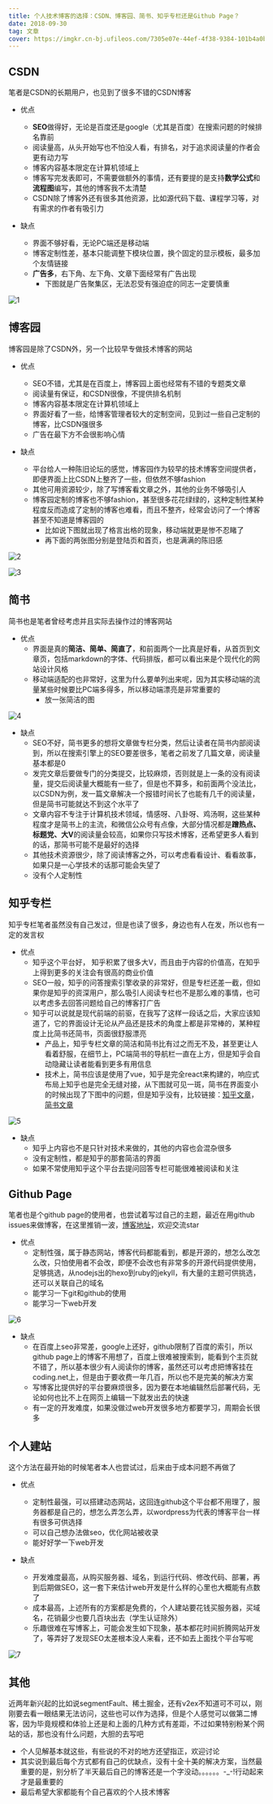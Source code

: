 ```yaml
---
title: 个人技术博客的选择：CSDN、博客园、简书、知乎专栏还是Github Page？
date: 2018-09-30
tag: 文章
cover: https://imgkr.cn-bj.ufileos.com/7305e07e-44ef-4f38-9384-101b4a0bc9c4.png
---
```


## CSDN

笔者是CSDN的长期用户，也见到了很多不错的CSDN博客

- 优点
	- **SEO**做得好，无论是百度还是google（尤其是百度）在搜索问题的时候排名靠前
	- 阅读量高，从头开始写也不怕没人看，有排名，对于追求阅读量的作者会更有动力写
	- 博客内容基本限定在计算机领域上
	- 博客写完发表即可，不需要做额外的事情，还有要提的是支持**数学公式**和**流程图**编写，其他的博客我不太清楚
	- CSDN除了博客外还有很多其他资源，比如源代码下载、课程学习等，对有需求的作者有吸引力

- 缺点
	- 界面不够好看，无论PC端还是移动端
	- 博客定制性差，基本只能调整下模块位置，换个固定的显示模板，最多加个友情链接 
	- **广告多**，右下角、左下角、文章下面经常有广告出现
		- 下图就是广告聚集区，无法忍受有强迫症的同志一定要慎重

![1](https://user-images.githubusercontent.com/13995641/46254140-26959380-c4bd-11e8-8b18-2bd14ae95c99.jpg)


## 博客园

博客园是除了CSDN外，另一个比较早专做技术博客的网站

- 优点
	- SEO不错，尤其是在百度上，博客园上面也经常有不错的专题类文章
	- 阅读量有保证，和CSDN很像，不提供排名机制
	- 博客内容基本限定在计算机领域上
	- 界面好看了一些，给博客管理者较大的定制空间，见到过一些自己定制的博客，比CSDN强很多
	- 广告在最下方不会很影响心情

- 缺点
	- 平台给人一种陈旧论坛的感觉，博客园作为较早的技术博客空间提供者，即便界面上比CSDN上整齐了一些，但依然不够fashion
	- 其他可用资源较少，除了写博客看文章之外，其他的业务不够吸引人
	- 博客园定制的博客也不够fashion，甚至很多花花绿绿的，这种定制性某种程度反而造成了定制的博客也难看，而且不整齐，经常会访问了一个博客甚至不知道是博客园的
		- 比如说下图就出现了格言出格的现象，移动端就更是惨不忍睹了
		- 再下面的两张图分别是登陆页和首页，也是满满的陈旧感
		
![2](https://user-images.githubusercontent.com/13995641/46254142-2dbca180-c4bd-11e8-853c-60b61d28653d.jpg)


![3](https://user-images.githubusercontent.com/13995641/46254143-357c4600-c4bd-11e8-8823-bf454b4bbbea.jpg)


## 简书

简书也是笔者曾经考虑并且实际去操作过的博客网站

- 优点
	- 界面是真的**简洁、简单、简直了**，和前面两个一比真是好看，从首页到文章页，包括markdown的字体、代码排版，都可以看出来是个现代化的网站设计风格
	- 移动端适配的也非常好，这里为什么要单列出来呢，因为其实移动端的流量某些时候要比PC端多得多，所以移动端漂亮是非常重要的
		- 放一张简洁的图

![4](https://user-images.githubusercontent.com/13995641/46254147-3c0abd80-c4bd-11e8-8c90-e6175b3533f1.jpg)

- 缺点
	- SEO不好，简书更多的想将文章做专栏分类，然后让读者在简书内部阅读到，所以在搜索引擎上的SEO要差很多，笔者之前发了几篇文章，阅读量基本都是0
	- 发完文章后要做专门的分类提交，比较麻烦，否则就是上一条的没有阅读量，提交后阅读量大概能有一些了，但是也不算多，和前面两个没法比，以CSDN为例，发一篇文章解决一个报错时间长了也能有几千的阅读量，但是简书可能就达不到这个水平了
	- 文章内容不专注于计算机技术领域，情感呀、八卦呀、鸡汤啊，这些某种程度才是简书上的主流，和微信公众号有点像，大部分情况都是**蹭热点、标题党、大V**的阅读量会较高，如果你只写技术博客，还希望更多人看到的话，那简书可能不是最好的选择
	- 其他技术资源很少，除了阅读博客之外，可以考虑看看设计、看看故事，如果只是一心学技术的话那可能会失望了
	- 没有个人定制性

## 知乎专栏

知乎专栏笔者虽然没有自己发过，但是也读了很多，身边也有人在发，所以也有一定的发言权

- 优点
	- 知乎这个平台好， 知乎积累了很多大V，而且由于内容的价值高，在知乎上得到更多的关注会有很高的商业价值
	- SEO一般，知乎的问答搜索引擎收录的非常好，但是专栏还差一截，但如果你是知乎的资深用户，那么吸引人阅读专栏也不是那么难的事情，也可以考虑多去回答问题给自己的博客打广告
	- 知乎可以说就是现代前端的前驱，在我写了这样一段话之后，大家应该知道了，它的界面设计无论从产品还是技术的角度上都是非常棒的，某种程度上比简书还简书，页面很舒服漂亮
		- 产品上，知乎专栏文章的简洁和简书比有过之而无不及，甚至更让人看着舒服，在细节上，PC端简书的导航栏一直在上方，但是知乎会自动隐藏让读者能看到更多有用信息
		- 技术上，简书应该是使用了vue，知乎是完全react来构建的，响应式布局上知乎也是完全无缝对接，从下图就可见一斑，简书在界面变小的时候出现了下图中的问题，但是知乎没有，比较链接：[知乎文章](https://zhuanlan.zhihu.com/p/26078299)，[简书文章](https://www.jianshu.com/p/9fafd89c97ad)

![5](https://user-images.githubusercontent.com/13995641/46254156-56449b80-c4bd-11e8-8f0a-36f9a1a4d9f4.jpg)


- 缺点
	- 知乎上内容也不是只针对技术来做的，其他的内容也会混杂很多
	- 没有定制性，都是知乎的那套简洁的界面
	- 如果不常使用知乎这个平台去提问回答专栏可能很难被阅读和关注

## Github Page

笔者也是个github page的使用者，也尝试着写过自己的主题，最近在用github issues来做博客，在这里推销一波，[博客地址](https://guanpengchn.github.io/#/)，欢迎交流star

- 优点
	- 定制性强，属于静态网站，博客代码都能看到，都是开源的，想怎么改怎么改，只怕使用者不会改，即便不会改也有非常多的开源代码提供使用，足够挑选，从nodejs出的hexo到ruby的jekyll，有大量的主题可供挑选，还可以关联自己的域名
	- 能学习一下git和github的使用
	- 能学习一下web开发

![6](https://user-images.githubusercontent.com/13995641/46254157-5c3a7c80-c4bd-11e8-90c3-dfa647431664.jpg)


- 缺点
	- 在百度上seo非常差，google上还好，github限制了百度的索引，所以github page上的博客不用想了，百度上很难被搜索到，能看到个主页就不错了，所以基本很少有人阅读你的博客，虽然还可以考虑把博客挂在coding.net上，但是由于要收费一年几百，所以也不是完美的解决方案
	- 写博客比提供好的平台要麻烦很多，因为要在本地编辑然后部署代码，无论如何也比不上在网页上编辑一下就发出去的快速
	- 有一定的开发难度，如果没做过web开发很多地方都要学习，周期会长很多

## 个人建站

这个方法在最开始的时候笔者本人也尝试过，后来由于成本问题不再做了

- 优点
	- 定制性最强，可以搭建动态网站，这回连github这个平台都不用理了，服务器都是自己的，想怎么弄怎么弄，以wordpress为代表的博客平台一样有很多可供选择
	- 可以自己想办法做seo，优化网站被收录
	- 能好好学一下web开发

- 缺点
	- 开发难度最高，从购买服务器、域名，到运行代码、修改代码、部署，再到后期做SEO，这一套下来估计web开发是什么样的心里也大概能有点数了
	- 成本最高，上述所有的方案都是免费的，个人建站要花钱买服务器，买域名，花销最少也要几百块出去（学生认证除外）
	- 乐趣很难在写博客上，可能会发生如下现象，基本都花时间折腾网站开发了，等弄好了发现SEO太差根本没人来看，还不如去上面找个平台写呢

![7](https://user-images.githubusercontent.com/13995641/46254161-62c8f400-c4bd-11e8-9f09-ba9917a790f6.jpg)

## 其他

近两年新兴起的比如说segmentFault、稀土掘金，还有v2ex不知道可不可以，刚刚要去看一眼结果无法访问，这些也可以作为选择，但是个人感觉可以做第二博客，因为毕竟规模和体验上还是和上面的几种方式有差距，不过如果特别粉某个网站的话，那也没有什么问题，大胆的去写吧

- 个人见解基本就这些，有些说的不对的地方还望指正，欢迎讨论
- 其实说到最后每个方式都有自己的优缺点，没有十全十美的解决方案，当然最重要的是，别分析了半天最后自己的博客还是一个字没动。。。。。。-_-!行动起来才是最重要的
- 最后希望大家都能有个自己喜欢的个人技术博客